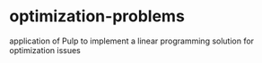# optimization-problems
application of Pulp to implement a linear programming solution for optimization issues




